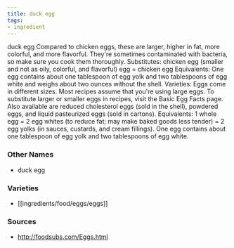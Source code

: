 ```yaml
---
title: duck egg
tags:
- ingredient
---
```

duck egg Compared to chicken eggs, these are larger, higher in fat, more colorful, and more flavorful. They're sometimes contaminated with bacteria, so make sure you cook them thoroughly. Substitutes: chicken egg (smaller and not as oily, colorful, and flavorful) egg = chicken egg Equivalents: One egg contains about one tablespoon of egg yolk and two tablespoons of egg white and weighs about two ounces without the shell. Varieties: Eggs come in different sizes. Most recipes assume that you're using large eggs. To substitute larger or smaller eggs in recipes, visit the Basic Egg Facts page. Also available are reduced cholesterol eggs (sold in the shell), powdered eggs, and liquid pasteurized eggs (sold in cartons). Equivalents: 1 whole egg = 2 egg whites (to reduce fat; may make baked goods less tender) = 2 egg yolks (in sauces, custards, and cream fillings). One egg contains about one tablespoon of egg yolk and two tablespoons of egg white.

### Other Names

* duck egg

### Varieties

* [[ingredients/food/eggs/eggs]]

### Sources
* http://foodsubs.com/Eggs.html
